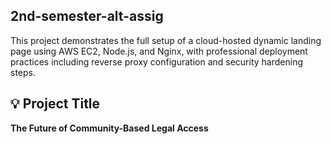 ## 2nd-semester-alt-assig
This project demonstrates the full setup of a cloud-hosted dynamic landing page using AWS EC2, Node.js, and Nginx, with professional deployment practices including reverse proxy configuration and security hardening steps.

## 💡 Project Title

**The Future of Community-Based Legal Access**
